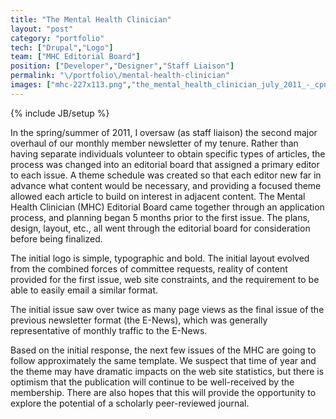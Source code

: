 ```yaml
---
title: "The Mental Health Clinician"
layout: "post"
category: "portfolio"
tech: ["Drupal","Logo"]
team: ["MHC Editorial Board"]
position: ["Developer","Designer","Staff Liaison"]
permalink: "\/portfolio\/mental-health-clinician"
images: ["mhc-227x113.png","the_mental_health_clinician_july_2011_-_cpnp.org_1311816327742-2.png","the_mental_health_clinician_july_2011_-_cpnp.org_1311816327742.png"]
---
```

{% include JB/setup %}
<div id="node-115" class="node node-portfolio node-promoted">
  <div class="content clearfix">
    <div class="field field-name-body field-type-text-with-summary field-label-hidden"><div class="field-items"><div class="field-item even"><p>In the spring/summer of 2011, I&nbsp;oversaw (as staff liaison) the second major overhaul of our monthly member newsletter of my tenure. Rather than having separate individuals volunteer to obtain specific types of articles, the process was changed into an editorial board that assigned a primary editor to each issue. A theme schedule was created so that each editor new far in advance what content would be necessary, and providing a focused theme allowed each article to build on interest in adjacent content. The Mental Health Clinician (MHC)&nbsp;Editorial Board came together through an application process, and planning began 5 months prior to the first issue. The plans, design, layout, etc., all went through the editorial board for consideration before being finalized.</p>
<p>The initial logo is simple, typographic and bold. The initial layout evolved from the combined forces of committee requests, reality of content provided for the first issue, web site constraints, and the requirement to be able to easily email a similar format.</p>
<p>The initial issue saw over twice as many page views as the final issue of the previous newsletter format (the E-News), which was generally representative of monthly traffic to the E-News.</p>
<p>Based on the initial response, the next few issues of the MHC are going to follow approximately the same template. We suspect that time of year and the theme may have dramatic impacts on the web site statistics, but there is optimism that the publication will continue to be well-received by the membership. There are also hopes that this will provide the opportunity to explore the potential of a scholarly peer-reviewed journal.</p></div></div></div>  </div>
</div>
